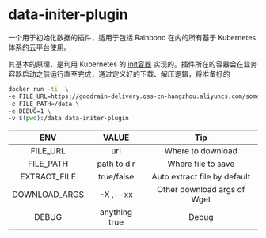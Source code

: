 # data-initer-plugin
一个用于初始化数据的插件，适用于包括 Rainbond 在内的所有基于 Kubernetes 体系的云平台使用。

其基本的原理，是利用 Kubernetes 的 [init容器](https://kubernetes.io/zh/docs/concepts/workloads/pods/init-containers/) 实现的。插件所在的容器会在业务容器启动之前运行直至完成，通过定义好的下载、解压逻辑，将准备好的  


```bash
docker run -ti  \
-e FILE_URL=https://goodrain-delivery.oss-cn-hangzhou.aliyuncs.com/somedir/mydata.zip \
-e FILE_PATH=/data \
-e DEBUG=1 \
-v $(pwd):/data data-initer-plugin
```

|ENV|VALUE|Tip|
|:---:|:---:|:---:|
|FILE_URL|url|Where to download|
|FILE_PATH|path to dir|Where file to save|
|EXTRACT_FILE|true/false|Auto extract file by default|
|DOWNLOAD_ARGS| -X ,--xx |Other download args of Wget|
|DEBUG|anything true|Debug|

